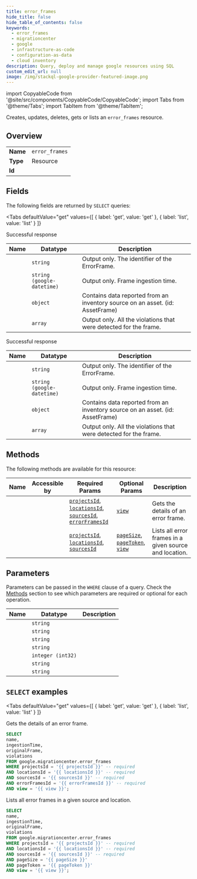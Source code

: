 ```yaml
--- 
title: error_frames
hide_title: false
hide_table_of_contents: false
keywords:
  - error_frames
  - migrationcenter
  - google
  - infrastructure-as-code
  - configuration-as-data
  - cloud inventory
description: Query, deploy and manage google resources using SQL
custom_edit_url: null
image: /img/stackql-google-provider-featured-image.png
---
```


import CopyableCode from '@site/src/components/CopyableCode/CopyableCode';
import Tabs from '@theme/Tabs';
import TabItem from '@theme/TabItem';

Creates, updates, deletes, gets or lists an <code>error_frames</code> resource.

## Overview
<table><tbody>
<tr><td><b>Name</b></td><td><code>error_frames</code></td></tr>
<tr><td><b>Type</b></td><td>Resource</td></tr>
<tr><td><b>Id</b></td><td><CopyableCode code="google.migrationcenter.error_frames" /></td></tr>
</tbody></table>

## Fields

The following fields are returned by `SELECT` queries:

<Tabs
    defaultValue="get"
    values={[
        { label: 'get', value: 'get' },
        { label: 'list', value: 'list' }
    ]}
>
<TabItem value="get">

Successful response

<table>
<thead>
    <tr>
    <th>Name</th>
    <th>Datatype</th>
    <th>Description</th>
    </tr>
</thead>
<tbody>
<tr>
    <td><CopyableCode code="name" /></td>
    <td><code>string</code></td>
    <td>Output only. The identifier of the ErrorFrame.</td>
</tr>
<tr>
    <td><CopyableCode code="ingestionTime" /></td>
    <td><code>string (google-datetime)</code></td>
    <td>Output only. Frame ingestion time.</td>
</tr>
<tr>
    <td><CopyableCode code="originalFrame" /></td>
    <td><code>object</code></td>
    <td>Contains data reported from an inventory source on an asset. (id: AssetFrame)</td>
</tr>
<tr>
    <td><CopyableCode code="violations" /></td>
    <td><code>array</code></td>
    <td>Output only. All the violations that were detected for the frame.</td>
</tr>
</tbody>
</table>
</TabItem>
<TabItem value="list">

Successful response

<table>
<thead>
    <tr>
    <th>Name</th>
    <th>Datatype</th>
    <th>Description</th>
    </tr>
</thead>
<tbody>
<tr>
    <td><CopyableCode code="name" /></td>
    <td><code>string</code></td>
    <td>Output only. The identifier of the ErrorFrame.</td>
</tr>
<tr>
    <td><CopyableCode code="ingestionTime" /></td>
    <td><code>string (google-datetime)</code></td>
    <td>Output only. Frame ingestion time.</td>
</tr>
<tr>
    <td><CopyableCode code="originalFrame" /></td>
    <td><code>object</code></td>
    <td>Contains data reported from an inventory source on an asset. (id: AssetFrame)</td>
</tr>
<tr>
    <td><CopyableCode code="violations" /></td>
    <td><code>array</code></td>
    <td>Output only. All the violations that were detected for the frame.</td>
</tr>
</tbody>
</table>
</TabItem>
</Tabs>

## Methods

The following methods are available for this resource:

<table>
<thead>
    <tr>
    <th>Name</th>
    <th>Accessible by</th>
    <th>Required Params</th>
    <th>Optional Params</th>
    <th>Description</th>
    </tr>
</thead>
<tbody>
<tr>
    <td><a href="#get"><CopyableCode code="get" /></a></td>
    <td><CopyableCode code="select" /></td>
    <td><a href="#parameter-projectsId"><code>projectsId</code></a>, <a href="#parameter-locationsId"><code>locationsId</code></a>, <a href="#parameter-sourcesId"><code>sourcesId</code></a>, <a href="#parameter-errorFramesId"><code>errorFramesId</code></a></td>
    <td><a href="#parameter-view"><code>view</code></a></td>
    <td>Gets the details of an error frame.</td>
</tr>
<tr>
    <td><a href="#list"><CopyableCode code="list" /></a></td>
    <td><CopyableCode code="select" /></td>
    <td><a href="#parameter-projectsId"><code>projectsId</code></a>, <a href="#parameter-locationsId"><code>locationsId</code></a>, <a href="#parameter-sourcesId"><code>sourcesId</code></a></td>
    <td><a href="#parameter-pageSize"><code>pageSize</code></a>, <a href="#parameter-pageToken"><code>pageToken</code></a>, <a href="#parameter-view"><code>view</code></a></td>
    <td>Lists all error frames in a given source and location.</td>
</tr>
</tbody>
</table>

## Parameters

Parameters can be passed in the `WHERE` clause of a query. Check the [Methods](#methods) section to see which parameters are required or optional for each operation.

<table>
<thead>
    <tr>
    <th>Name</th>
    <th>Datatype</th>
    <th>Description</th>
    </tr>
</thead>
<tbody>
<tr id="parameter-errorFramesId">
    <td><CopyableCode code="errorFramesId" /></td>
    <td><code>string</code></td>
    <td></td>
</tr>
<tr id="parameter-locationsId">
    <td><CopyableCode code="locationsId" /></td>
    <td><code>string</code></td>
    <td></td>
</tr>
<tr id="parameter-projectsId">
    <td><CopyableCode code="projectsId" /></td>
    <td><code>string</code></td>
    <td></td>
</tr>
<tr id="parameter-sourcesId">
    <td><CopyableCode code="sourcesId" /></td>
    <td><code>string</code></td>
    <td></td>
</tr>
<tr id="parameter-pageSize">
    <td><CopyableCode code="pageSize" /></td>
    <td><code>integer (int32)</code></td>
    <td></td>
</tr>
<tr id="parameter-pageToken">
    <td><CopyableCode code="pageToken" /></td>
    <td><code>string</code></td>
    <td></td>
</tr>
<tr id="parameter-view">
    <td><CopyableCode code="view" /></td>
    <td><code>string</code></td>
    <td></td>
</tr>
</tbody>
</table>

## `SELECT` examples

<Tabs
    defaultValue="get"
    values={[
        { label: 'get', value: 'get' },
        { label: 'list', value: 'list' }
    ]}
>
<TabItem value="get">

Gets the details of an error frame.

```sql
SELECT
name,
ingestionTime,
originalFrame,
violations
FROM google.migrationcenter.error_frames
WHERE projectsId = '{{ projectsId }}' -- required
AND locationsId = '{{ locationsId }}' -- required
AND sourcesId = '{{ sourcesId }}' -- required
AND errorFramesId = '{{ errorFramesId }}' -- required
AND view = '{{ view }}';
```
</TabItem>
<TabItem value="list">

Lists all error frames in a given source and location.

```sql
SELECT
name,
ingestionTime,
originalFrame,
violations
FROM google.migrationcenter.error_frames
WHERE projectsId = '{{ projectsId }}' -- required
AND locationsId = '{{ locationsId }}' -- required
AND sourcesId = '{{ sourcesId }}' -- required
AND pageSize = '{{ pageSize }}'
AND pageToken = '{{ pageToken }}'
AND view = '{{ view }}';
```
</TabItem>
</Tabs>

